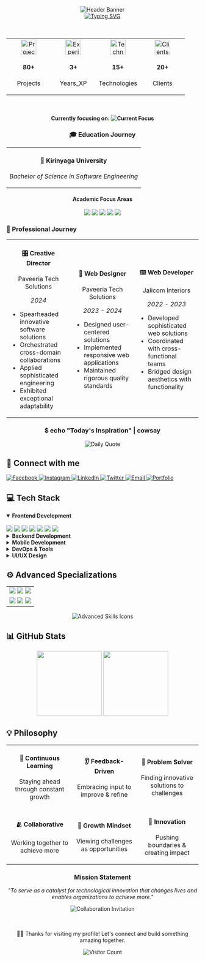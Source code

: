<!-- Header Banner -->
<div align="center">
    <img src="https://capsule-render.vercel.app/api?type=waving&color=0FCCCE&height=100&section=header&text=SIMON%20WACHIRA&fontSize=40&fontColor=FFFFFF" alt="Header Banner">
  </div>
  
  <!-- Animated Typing Name -->
  <div align="center">
    <a href="https://git.io/typing-svg">
      <img src="https://readme-typing-svg.demolab.com?font=Fira+Code&size=25&pause=1000&color=84C2C0&center=true&vCenter=true&width=435&height=25&lines=Welcome+to+My+Profile!;Hello+there!;My+name+is+Simon+Wachira" alt="Typing SVG">
    </a>
  </div>
  
  <br>
  
  <br>
  
  <!-- Quick Stats -->
  <div align="center">
    <table align="center" width="100%" border="0" cellspacing="0" cellpadding="0">
      <tr>
        <td align="center" width="25%">
          <img src="https://raw.githubusercontent.com/Tarikul-Islam-Anik/Animated-Fluent-Emojis/master/Emojis/Objects/Laptop.png" width="40" height="40" alt="Projects">
          <h4>80+</h4>
          <p>Projects</p>
        </td>
        <td align="center" width="25%">
          <img src="https://raw.githubusercontent.com/Tarikul-Islam-Anik/Animated-Fluent-Emojis/master/Emojis/Hand%20gestures/Victory%20Hand.png" width="40" height="40" alt="Experience">
          <h4>3+</h4>
          <p>Years_XP</p>
        </td>
        <td align="center" width="25%">
          <img src="https://raw.githubusercontent.com/Tarikul-Islam-Anik/Animated-Fluent-Emojis/master/Emojis/Objects/Bookmark%20Tabs.png" width="40" height="40" alt="Technologies">
          <h4>15+</h4>
          <p>Technologies</p>
        </td>
        <td align="center" width="25%">
          <img src="https://raw.githubusercontent.com/Tarikul-Islam-Anik/Animated-Fluent-Emojis/master/Emojis/Hand%20gestures/Handshake.png" width="40" height="40" alt="Clients">
          <h4>20+</h4>
          <p>Clients</p>
        </td>
      </tr>
    </table>
  </div>
  
  <br>
  
  <!-- Current Focus -->
  <div align="center">
    <h4>
<!--       <img src="https://raw.githubusercontent.com/Tarikul-Islam-Anik/Animated-Fluent-Emojis/master/Emojis/Objects/Magnifying%20Glass%20Tilted%20Right.png" width="20" height="20" alt="Current Focus"> -->
      <b>Currently focusing on:</b>
      <img src="https://readme-typing-svg.herokuapp.com?font=Fira+Code&size=14&duration=3000&pause=1000&color=0FCCCE&center=true&vCenter=true&width=250&lines=Cloud+Architecture;React+Native+Development;UI%2FUX+Design;Machine+Learning" alt="Current Focus">
    </h4>
  </div>
  
  <!-- Education Section with Timeline -->
  <h3 align="center">🎓 Education Journey</h3>
  
  <div align="center">
    <table>
      <tr>
        <td>
          <div align="center">
            <h4>🏫 Kirinyaga University</h4>
            <p><i>Bachelor of Science in Software Engineering</i></p>
<!--             <p><b>2021 - Present</b> | Expected Graduation: September 2025</p> -->
          </div>
        </td>
      </tr>
    </table>
  </div>
  
  <div align="center">
    <h4>Academic Focus Areas</h4>
    <img src="https://img.shields.io/badge/Algorithms-0FCCCE?style=for-the-badge&logoColor=white" />
    <img src="https://img.shields.io/badge/Data_Structures-0FCCCE?style=for-the-badge&logoColor=white" />
    <img src="https://img.shields.io/badge/Dev_Methodologies-0FCCCE?style=for-the-badge&logoColor=white" />
    <img src="https://img.shields.io/badge/Cloud_Computing-0FCCCE?style=for-the-badge&logoColor=white" />
    <img src="https://img.shields.io/badge/System_Architecture-0FCCCE?style=for-the-badge&logoColor=white" />
  </div>
  
  <!-- Experience Timeline with Cards -->
  <h3>💼 Professional Journey</h3>
  
  <div align="center">
    <!-- Timeline style with cards -->
    <table>
      <tr>
        <td align="center" width="33%">
          <h4>🎛️ Creative Director</h4>
          <p>Paveeria Tech Solutions</p>
          <p><i>2024</i></p>
          <ul align="left">
            <li>Spearheaded innovative software solutions</li>
            <li>Orchestrated cross-domain collaborations</li>
            <li>Applied sophisticated engineering</li>
            <li>Exhibited exceptional adaptability</li>
          </ul>
        </td>
        <td align="center" width="33%">
          <h4>🎨 Web Designer</h4>
          <p>Paveeria Tech Solutions</p>
          <p><i>2023 - 2024</i></p>
          <ul align="left">
            <li>Designed user-centered solutions</li>
            <li>Implemented responsive web applications</li>
            <li>Maintained rigorous quality standards</li>
          </ul>
        </td>
        <td align="center" width="33%">
          <h4>⌨️ Web Developer</h4>
          <p>Jalicom Interiors</p>
          <p><i>2022 - 2023</i></p>
          <ul align="left">
            <li>Developed sophisticated web solutions</li>
            <li>Coordinated with cross-functional teams</li>
            <li>Bridged design aesthetics with functionality</li>
          </ul>
        </td>
      </tr>
    </table>
  </div>
  
  <!-- Daily Quote with Terminal Style -->
  <div align="center">
    <h3>$ echo "Today's Inspiration" | cowsay</h3>
    <img src="https://quotes-github-readme.vercel.app/api?type=horizontal&theme=tokyonight" alt="Daily Quote">
  </div>
  
  <!-- Connect Block with Teal Terminal Style -->
  <h2>📡 Connect with me</h2>
  
  <div align="left">
    <a href="https://www.facebook.com/profile.php?id=100071584461977">
      <img src="https://img.shields.io/badge/Facebook-0FCCCE?style=for-the-badge&logo=facebook&logoColor=white" alt="Facebook">
    </a>
    <a href="https://instagram.com/its__wachira">
      <img src="https://img.shields.io/badge/Instagram-0FCCCE?style=for-the-badge&logo=instagram&logoColor=white" alt="Instagram">
    </a>
    <a href="https://www.linkedin.com/in/simon-wachira-680b88268">
      <img src="https://img.shields.io/badge/LinkedIn-0FCCCE?style=for-the-badge&logo=linkedin&logoColor=white" alt="LinkedIn">
    </a>
    <a href="https://twitter.com/@_its_wachira">
      <img src="https://img.shields.io/badge/Twitter-0FCCCE?style=for-the-badge&logo=twitter&logoColor=white" alt="Twitter">
    </a>
    <a href="mailto:simonwachira7318@gmail.com">
      <img src="https://img.shields.io/badge/Email-0FCCCE?style=for-the-badge&logo=gmail&logoColor=white" alt="Email">
    </a>
    <a href="https://itswachira.netlify.app/">
      <img src="https://img.shields.io/badge/Portfolio-0FCCCE?style=for-the-badge&logo=Safari&logoColor=white" alt="Portfolio">
    </a>
  </div>
  
  <!-- Tech Stack with Neon Icons -->
  <h2>💻 Tech Stack</h2>
  
  <details open>
  <summary><b>Frontend Development</b></summary>
  <br>
  <div align="left">
    <img src="https://img.shields.io/badge/React-0FCCCE?style=for-the-badge&logo=react&logoColor=black" />
    <img src="https://img.shields.io/badge/Next.js-0FCCCE?style=for-the-badge&logo=next.js&logoColor=black" />
    <img src="https://img.shields.io/badge/TypeScript-0FCCCE?style=for-the-badge&logo=typescript&logoColor=black" />
    <img src="https://img.shields.io/badge/JavaScript-0FCCCE?style=for-the-badge&logo=javascript&logoColor=black" />
    <img src="https://img.shields.io/badge/HTML5-0FCCCE?style=for-the-badge&logo=html5&logoColor=black" />
    <img src="https://img.shields.io/badge/CSS3-0FCCCE?style=for-the-badge&logo=css3&logoColor=black" />
    <img src="https://img.shields.io/badge/Tailwind_CSS-0FCCCE?style=for-the-badge&logo=tailwind-css&logoColor=black" />
  </div>
  </details>
  
  <details>
  <summary><b>Backend Development</b></summary>
  <br>
  <div align="left">
    <img src="https://img.shields.io/badge/Python-0FCCCE?style=for-the-badge&logo=python&logoColor=black" />
    <img src="https://img.shields.io/badge/Node.js-0FCCCE?style=for-the-badge&logo=node.js&logoColor=black" />
    <img src="https://img.shields.io/badge/PHP-0FCCCE?style=for-the-badge&logo=php&logoColor=black" />
    <img src="https://img.shields.io/badge/C%23-0FCCCE?style=for-the-badge&logo=c-sharp&logoColor=black" />
    <img src="https://img.shields.io/badge/Java-0FCCCE?style=for-the-badge&logo=java&logoColor=black" />
    <img src="https://img.shields.io/badge/Ruby-0FCCCE?style=for-the-badge&logo=ruby&logoColor=black" />
    <img src="https://img.shields.io/badge/Go-0FCCCE?style=for-the-badge&logo=go&logoColor=black" />
    <img src="https://img.shields.io/badge/MySQL-0FCCCE?style=for-the-badge&logo=mysql&logoColor=black" />
  </div>
  </details>
  
  <details>
  <summary><b>Mobile Development</b></summary>
  <br>
  <div align="left">
    <img src="https://img.shields.io/badge/React_Native-0FCCCE?style=for-the-badge&logo=react&logoColor=black" />
    <img src="https://img.shields.io/badge/Flutter-0FCCCE?style=for-the-badge&logo=flutter&logoColor=black" />
  </div>
  </details>
  
  <details>
  <summary><b>DevOps & Tools</b></summary>
  <br>
  <div align="left">
    <img src="https://img.shields.io/badge/Docker-0FCCCE?style=for-the-badge&logo=docker&logoColor=black" />
    <img src="https://img.shields.io/badge/Kubernetes-0FCCCE?style=for-the-badge&logo=kubernetes&logoColor=black" />
    <img src="https://img.shields.io/badge/Git-0FCCCE?style=for-the-badge&logo=git&logoColor=black" />
    <img src="https://img.shields.io/badge/GitHub-0FCCCE?style=for-the-badge&logo=github&logoColor=black" />
    <img src="https://img.shields.io/badge/CI/CD-0FCCCE?style=for-the-badge&logo=github-actions&logoColor=black" />
  </div>
  </details>
  
  <details>
  <summary><b>UI/UX Design</b></summary>
  <br>
  <div align="left">
    <img src="https://img.shields.io/badge/Figma-0FCCCE?style=for-the-badge&logo=figma&logoColor=black" />
    <img src="https://img.shields.io/badge/Canva-0FCCCE?style=for-the-badge&logo=canva&logoColor=black" />
    <img src="https://img.shields.io/badge/Adobe_Photoshop-0FCCCE?style=for-the-badge&logo=adobe-photoshop&logoColor=black" />
  </div>
  </details>
  
  <!-- Advanced Skills with Hexagonal Grid -->
  <h2>⚙️ Advanced Specializations</h2>
  
  <div align="center">
    <table>
      <tr>
        <td>
          <div align="center">
            <img src="https://img.shields.io/badge/Microservices-0FCCCE?style=for-the-badge&logo=microservices&logoColor=white" />
            <img src="https://img.shields.io/badge/Cloud_Computing-0FCCCE?style=for-the-badge&logo=icloud&logoColor=white" />
            <img src="https://img.shields.io/badge/Agile_Methods-0FCCCE?style=for-the-badge&logo=agile&logoColor=white" />
          </div>
        </td>
      </tr>
      <tr>
        <td>
          <div align="center">
            <img src="https://img.shields.io/badge/CI/CD_Pipelines-0FCCCE?style=for-the-badge&logo=github-actions&logoColor=white" />
            <img src="https://img.shields.io/badge/Backend_Architecture-0FCCCE?style=for-the-badge&logo=backend&logoColor=white" />
            <img src="https://img.shields.io/badge/Performance_Optimization-0FCCCE?style=for-the-badge&logo=performance&logoColor=white" />
          </div>
        </td>
      </tr>
    </table>
  </div>
  
  <div align="center">
    <img src="https://skillicons.dev/icons?i=kubernetes,docker,aws,gcp,azure,nginx&theme=light" alt="Advanced Skills Icons" />
  </div>
  
  <!-- GitHub Stats with Teal Theme -->
  <h2>📊 GitHub Stats</h2>
  
  <div align="center">
    <img src="https://github-readme-stats.vercel.app/api?username=Simonwachira7318&show_icons=true&theme=tokyonight&hide_border=true&title_color=0FCCCE&icon_color=0FCCCE&text_color=FFFFFF&bg_color=0D1117" height="170px"/>
    <img src="https://github-readme-streak-stats.herokuapp.com/?user=Simonwachira7318&theme=tokyonight&hide_border=true&background=0D1117&stroke=0FCCCE&ring=0FCCCE&fire=0FCCCE&currStreakNum=FFFFFF&sideNums=0FCCCE&currStreakLabel=0FCCCE&sideLabels=0FCCCE&dates=FFFFFF" height="170px"/>
  </div>
  
  <!-- Philosophy with Visual Elements -->
  <h2>💡 Philosophy</h2>
  
  <div align="center">
    <table>
      <tr>
        <td align="center">
          <h4>🧠 Continuous Learning</h4>
          <p>Staying ahead through constant growth</p>
        </td>
        <td align="center">
          <h4>👂 Feedback-Driven</h4>
          <p>Embracing input to improve & refine</p>
        </td>
        <td align="center">
          <h4>🧩 Problem Solver</h4>
          <p>Finding innovative solutions to challenges</p>
        </td>
      </tr>
      <tr>
        <td align="center">
          <h4>🫂 Collaborative</h4>
          <p>Working together to achieve more</p>
        </td>
        <td align="center">
          <h4>💪 Growth Mindset</h4>
          <p>Viewing challenges as opportunities</p>
        </td>
        <td align="center">
          <h4>🚀 Innovation</h4>
          <p>Pushing boundaries & creating impact</p>
        </td>
      </tr>
    </table>
  </div>
  
  <div align="center">
    <h3>Mission Statement</h3>
    <p><i>"To serve as a catalyst for technological innovation that changes lives and enables organizations to achieve more."</i></p>
    <img src="https://readme-typing-svg.herokuapp.com?font=JetBrains+Mono&size=18&duration=3000&pause=1000&color=0FCCCE&center=true&vCenter=true&width=600&lines=Let's+collaborate+and+build+something+amazing+together!" alt="Collaboration Invitation">
  </div>


  <br>
  <br>
  <!-- Footer with Animation -->
  <div align="center">
    <p>👨‍💻 Thanks for visiting my profile! Let's connect and build something amazing together.</p>
  </div>
<!-- Visitor Count -->
<div align="center">
  <img src="https://profile-counter.glitch.me/Simonwachira7318/count.svg" alt="Visitor Count">
</div>
